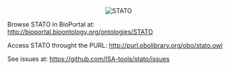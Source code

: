 <p align="center">
<img src="https://raw2.github.com/ISA-tools/stato/dev/images/stato-logo-1.png" align="center" alt="STATO"/>
</p>

Browse STATO in BioPortal at: http://bioportal.bioontology.org/ontologies/STATO

Access STATO throught the PURL: http://purl.obolibrary.org/obo/stato.owl

See issues at: https://github.com/ISA-tools/stato/issues

